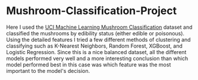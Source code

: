 # Mushroom-Classification-Project

Here I used the [UCI Machine Learning Mushroom Classification](https://www.kaggle.com/datasets/uciml/mushroom-classification?resource=download) dataset and
classified the mushrooms by edibility status (either edible or poisonous).  Using the detailed features I tried a few different methods of clustering and classifying
such as K-Nearest Neighbors, Random Forest, XGBoost, and Logistic Regression.  Since this is a nice balanced dataset, all the different models performed  very well
and a more interesting conclusion than which model performed best in this case was which feature was the most important to the model's decision.
